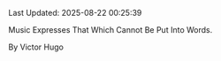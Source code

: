 Last Updated: 2025-08-22 00:25:39

Music Expresses That Which Cannot Be Put Into Words.

By Victor Hugo